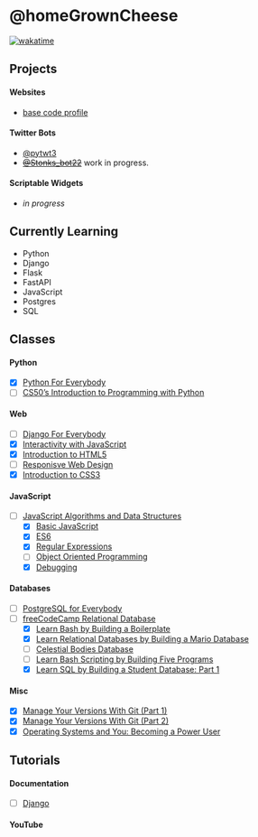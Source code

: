 # @homeGrownCheese

[![wakatime](https://wakatime.com/badge/user/e5022d71-61ac-40a2-961e-860ef02bb2b9.svg)](https://wakatime.com/@e5022d71-61ac-40a2-961e-860ef02bb2b9)

## Projects

#### Websites
- [base code profile](https://hmgrwnsh.pythonanywhere.com/)

#### Twitter Bots 
- [@pytwt3](https://twitter.com/pytwt3)
- ~~[@Stonks_bot22](https://twitter.com/Stonks_bot22)~~ work in progress.

#### Scriptable Widgets

- _in progress_


## Currently Learning

- Python
- Django
- Flask
- FastAPI
- JavaScript
- Postgres
- SQL

## Classes

#### Python
- [x] [Python For Everybody](https://www.py4e.com/)
- [ ] [CS50’s Introduction to Programming with Python](https://cs50.harvard.edu/python/2022/)
#### Web
- [ ] [Django For Everybody](https://www.dj4e.com)
- [x] [Interactivity with JavaScript](https://www.coursera.org/learn/javascript)
- [x] [Introduction to HTML5](https://www.coursera.org/learn/html)
- [ ] [Responisve Web Design](https://www.freecodecamp.org/learn/2022/responsive-web-design/)
- [x] [Introduction to CSS3](https://www.coursera.org/learn/introcss)
#### JavaScript
- [ ] [JavaScript Algorithms and Data Structures](https://www.freecodecamp.org/learn/javascript-algorithms-and-data-structures/)
  - [x] [Basic JavaScript](https://www.freecodecamp.org/learn/javascript-algorithms-and-data-structures/#basic-javascript)
  - [x] [ES6](https://www.freecodecamp.org/learn/javascript-algorithms-and-data-structures/#es6)
  - [x] [Regular Expressions](https://www.freecodecamp.org/learn/javascript-algorithms-and-data-structures/#regular-expressions)
  - [ ] [Object Oriented Programming](https://www.freecodecamp.org/learn/javascript-algorithms-and-data-structures/#object-oriented-programming)
  - [x] [Debugging](https://www.freecodecamp.org/learn/javascript-algorithms-and-data-structures/#debugging) 

#### Databases
- [ ] [PostgreSQL for Everybody](https://www.pg4e.com)
- [ ] [freeCodeCamp Relational Database](https://www.freecodecamp.org/learn/relational-database/)
  - [x] [Learn Bash by Building a Boilerplate](https://www.freecodecamp.org/learn/relational-database/#learn-bash-by-building-a-boilerplate)
  - [x] [Learn Relational Databases by Building a Mario Database](https://www.freecodecamp.org/learn/relational-database/#learn-relational-databases-by-building-a-mario-database)
  - [ ] [Celestial Bodies Database](https://www.freecodecamp.org/learn/relational-database/#build-a-celestial-bodies-database-project)
  - [ ] [Learn Bash Scripting by Building Five Programs](https://www.freecodecamp.org/learn/relational-database/#learn-bash-scripting-by-building-five-programs)
  - [x] [Learn SQL by Building a Student Database: Part 1](https://www.freecodecamp.org/learn/relational-database/#learn-sql-by-building-a-student-database-part-1)

#### Misc
- [x] [Manage Your Versions With Git (Part 1)](https://www.coursera.org/projects/git-1)
- [x] [Manage Your Versions With Git (Part 2)](https://www.coursera.org/projects/git-2)
- [x] [Operating Systems and You: Becoming a Power User](https://www.coursera.org/learn/os-power-user)

## Tutorials

#### Documentation
- [ ] [Django](https://docs.djangoproject.com/en/4.1/intro/tutorial01/)

#### YouTube


